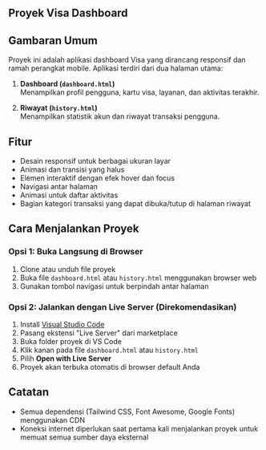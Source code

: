 ## Proyek Visa Dashboard

## Gambaran Umum
Proyek ini adalah aplikasi dashboard Visa yang dirancang responsif dan ramah perangkat mobile. Aplikasi terdiri dari dua halaman utama:

1. **Dashboard (`dashboard.html`)**  
   Menampilkan profil pengguna, kartu visa, layanan, dan aktivitas terakhir.

2. **Riwayat (`history.html`)**  
   Menampilkan statistik akun dan riwayat transaksi pengguna.

## Fitur
- Desain responsif untuk berbagai ukuran layar
- Animasi dan transisi yang halus
- Elemen interaktif dengan efek hover dan focus
- Navigasi antar halaman
- Animasi untuk daftar aktivitas
- Bagian kategori transaksi yang dapat dibuka/tutup di halaman riwayat

## Cara Menjalankan Proyek

### Opsi 1: Buka Langsung di Browser
1. Clone atau unduh file proyek
2. Buka file `dashboard.html` atau `history.html` menggunakan browser web
3. Gunakan tombol navigasi untuk berpindah antar halaman

### Opsi 2: Jalankan dengan Live Server (Direkomendasikan)
1. Install [Visual Studio Code](https://code.visualstudio.com/)
2. Pasang ekstensi "Live Server" dari marketplace
3. Buka folder proyek di VS Code
4. Klik kanan pada file `dashboard.html` atau `history.html`
5. Pilih **Open with Live Server**
6. Proyek akan terbuka otomatis di browser default Anda

## Catatan
- Semua dependensi (Tailwind CSS, Font Awesome, Google Fonts) menggunakan CDN
- Koneksi internet diperlukan saat pertama kali menjalankan proyek untuk memuat semua sumber daya eksternal
